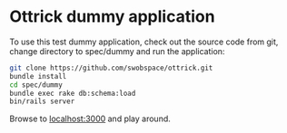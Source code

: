 Ottrick dummy application
=========================

To use this test dummy application, check out the source code from git, 
change directory to spec/dummy and run the application:

```bash
git clone https://github.com/swobspace/ottrick.git
bundle install
cd spec/dummy
bundle exec rake db:schema:load
bin/rails server
```
Browse to [localhost:3000](http://localhost:3000) and play around.

